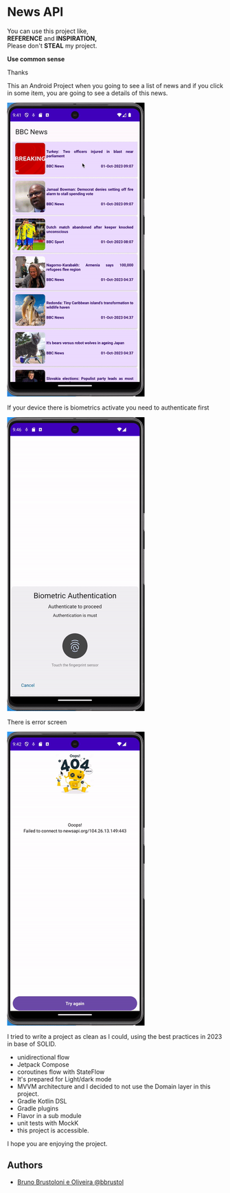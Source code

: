 # News API

You can use this project like,  
**REFERENCE** and **INSPIRATION,**  
Please don't **STEAL** my project.

**Use common sense**

Thanks

This an Android Project when you going to see a list of news and if you click in some item, you are going to see a details of this news.

![](gifs/navigation.gif)

If your device there is biometrics activate you need to authenticate first

![](gifs/biometric.gif)

There is error screen

![](gifs/fail_and_retry.gif)

I tried to write a project as clean as I could, using the best practices in 2023 in base of SOLID.

- unidirectional flow
- Jetpack Compose
- coroutines flow with StateFlow
- It's prepared for Light/dark mode
- MVVM architecture and I decided to not use the Domain layer in this project.
- Gradle Kotlin DSL
- Gradle plugins
- Flavor in a sub module
- unit tests with MockK
- this project is accessible.

I hope you are enjoying the project.

## Authors

- [Bruno Brustoloni e Oliveira @bbrustol](https://www.github.com/bbrustol)
